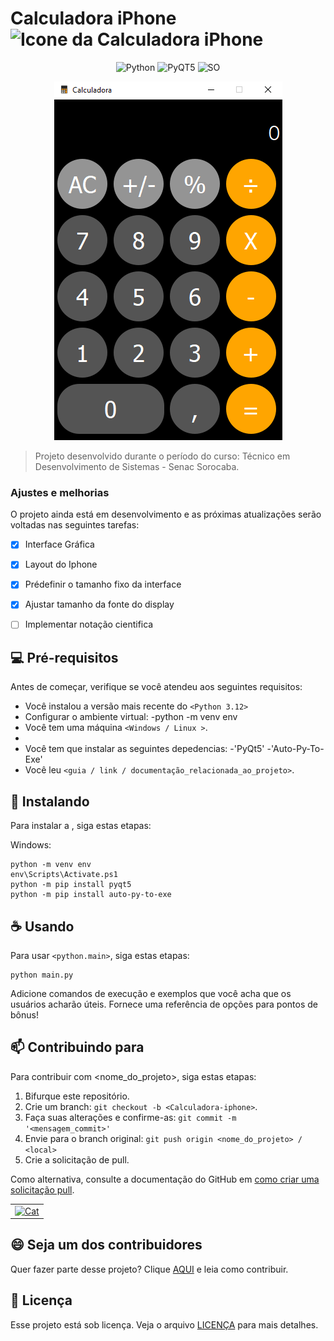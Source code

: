 # Calculadora iPhone <img src="iconeCalculadora.ico" width="32" alt="Icone da Calculadora iPhone">
 
<div align="center">
 
![Python](https://img.shields.io/badge/Python-3776AB?style=for-the-badge&logo=python&logoColor=white)
![PyQT5](https://img.shields.io/badge/Qt-%23217346.svg?style=for-the-badge&logo=Qt&logoColor=white)
![SO](https://img.shields.io/badge/Windows-0078D6?style=for-the-badge&logo=windows&logoColor=white)
 
 
 
<img src="imageCalculator.png"  alt="Main da Calculadora iPhone">
</div>
 
> Projeto desenvolvido durante o período do curso:
Técnico em Desenvolvimento de Sistemas - Senac Sorocaba.
 
### Ajustes e melhorias
 
O projeto ainda está em desenvolvimento e as próximas atualizações serão voltadas nas seguintes tarefas:
 
- [x] Interface Gráfica
- [x] Layout do Iphone
- [x] Prédefinir o tamanho fixo da interface
- [x] Ajustar tamanho da fonte do display
- [ ] Implementar notação cientifica

 
## 💻 Pré-requisitos
 
Antes de começar, verifique se você atendeu aos seguintes requisitos:
 
- Você instalou a versão mais recente do `<Python 3.12>`
- Configurar o ambiente virtual:
      -python -m venv env
- Você tem uma máquina `<Windows / Linux >`.
-
- Você tem que instalar as seguintes depedencias:
    -'PyQt5'
    -'Auto-Py-To-Exe'
- Você leu `<guia / link / documentação_relacionada_ao_projeto>`.
 
## 🚀 Instalando <Calculadora iPhone>
 
Para instalar a <Calculadora iPhone>, siga estas etapas:
 
Windows:
```
python -m venv env
env\Scripts\Activate.ps1
python -m pip install pyqt5
python -m pip install auto-py-to-exe
```
 
## ☕ Usando <Calculadora iPhone>
 
Para usar `<python.main>`, siga estas etapas:
 
```
python main.py
```
 
Adicione comandos de execução e exemplos que você acha que os usuários acharão úteis. Fornece uma referência de opções para pontos de bônus!
 
## 📫 Contribuindo para <Calculadora iPhone>
 
Para contribuir com <nome_do_projeto>, siga estas etapas:
 
1. Bifurque este repositório.
2. Crie um branch: `git checkout -b <Calculadora-iphone>`.
3. Faça suas alterações e confirme-as: `git commit -m '<mensagem_commit>'`
4. Envie para o branch original: `git push origin <nome_do_projeto> / <local>`
5. Crie a solicitação de pull.
 
Como alternativa, consulte a documentação do GitHub em [como criar uma solicitação pull](https://help.github.com/en/github/collaborating-with-issues-and-pull-requests/creating-a-pull-request).
 
 
<table>
  <tr>
    <td align="center">
      <a href="#" title="Leonardo Sampaio">
        <img src="https://avatars.githubusercontent.com/u/87835890?s=400&u=53c37a8a0f21f755b8bb4c13d0f661f177b40957&v=4" width="100px;" alt="Cat"/><br>
      </a>
    </td>
  </tr>
</table>
 
## 😄 Seja um dos contribuidores
 
Quer fazer parte desse projeto? Clique [AQUI](CONTRIBUTING.md) e leia como contribuir.
 
## 📝 Licença
 
Esse projeto está sob licença. Veja o arquivo [LICENÇA](LICENSE.md) para mais detalhes.
